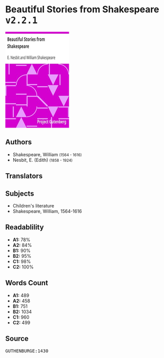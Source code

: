 # Beautiful Stories from Shakespeare <kbd>v2.2.1</kbd>

![](./cover.medium.jpg "")

## Authors


 - Shakespeare, William <small>(1564 - 1616)</small>
 - Nesbit, E. (Edith) <small>(1858 - 1924)</small>

## Translators



## Subjects


 - Children's literature
 - Shakespeare, William, 1564-1616

## Readablility


 - **A1:** 78%
 - **A2:** 84%
 - **B1:** 90%
 - **B2:** 95%
 - **C1:** 98%
 - **C2:** 100%

## Words Count


 - **A1:** 489
 - **A2:** 458
 - **B1:** 751
 - **B2:** 1034
 - **C1:** 960
 - **C2:** 499

## Source


<kbd>GUTHENBURGE:1430</kbd>
